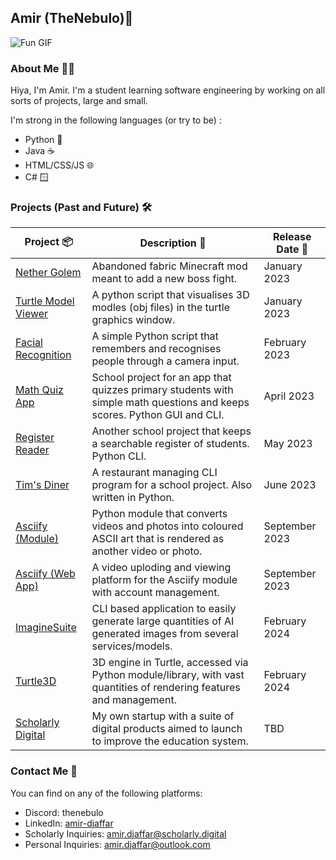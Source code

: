 ## Amir (TheNebulo)👋

![Fun GIF](https://media4.giphy.com/media/WFZvB7VIXBgiz3oDXE/giphy.gif)

### About Me 👨‍💻

Hiya, I'm Amir. I'm a student learning software engineering by working on all sorts of projects, large and small.

I'm strong in the following languages (or try to be) :
- Python 🐍
- Java ☕
- HTML/CSS/JS 🌐
- C# 🪟

### Projects (Past and Future) 🛠️

Project 📦 | Description 📄 | Release Date 📆
--- | --- | --- 
[Nether Golem](https://github.com/TheNebulo/nether-golem) | Abandoned fabric Minecraft mod meant to add a new boss fight. | January 2023
[Turtle Model Viewer](https://github.com/TheNebulo/TurtleModelViewer) | A python script that visualises 3D modles (obj files) in the turtle graphics window. | January 2023
[Facial Recognition](https://github.com/TheNebulo/Facial-Recognition) | A simple Python script that remembers and recognises people through a camera input. | February 2023 
[Math Quiz App](https://github.com/TheNebulo/MathQuiz) | School project for an app that quizzes primary students with simple math questions and keeps scores. Python GUI and CLI. | April 2023
[Register Reader](https://github.com/TheNebulo/RegisterReader) | Another school project that keeps a searchable register of students. Python CLI. | May 2023
[Tim's Diner](https://github.com/TheNebulo/TimsDiner) | A restaurant managing CLI program for a school project. Also written in Python. | June 2023
[Asciify (Module)](https://github.com/TheNebulo/Asciify) | Python module that converts videos and photos into coloured ASCII art that is rendered as another video or photo. | September 2023
[Asciify (Web App)](https://github.com/TheNebulo/AsciifyWeb) | A video uploding and viewing platform for the Asciify module with account management. | September 2023
[ImagineSuite](https://github.com/TheNebulo/ImagineSuite) | CLI based application to easily generate large quantities of AI generated images from several services/models. | February 2024
[Turtle3D](https://github.com/TheNebulo/Turtle3D) | 3D engine in Turtle, accessed via Python module/library, with vast quantities of rendering features and management. | February 2024
[Scholarly Digital](https://github.com/ScholarlyDigital) | My own startup with a suite of digital products aimed to launch to improve the education system. | TBD

### Contact Me 📨

You can find on any of the following platforms:

- Discord: thenebulo
- LinkedIn: [amir-djaffar](https://www.linkedin.com/in/amir-djaffar/)
- Scholarly Inquiries: [amir.djaffar@scholarly.digital](mailto:amir.djaffar@scholarly.digital)
- Personal Inquiries: [amir.djaffar@outlook.com](mailto:amir.djaffar@outlook.com)
